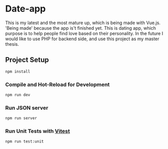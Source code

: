 # Date-app

This is my latest and the most mature up, which is being made with Vue.js. 'Being made' because the app is't finished yet. 
This is dating app, which purpose is to help people find love based on their personality.
In the future I would like to use PHP for backend side, and use this project as my master thesis.


## Project Setup

```sh
npm install
```

### Compile and Hot-Reload for Development

```sh
npm run dev
```

### Run JSON server

```sh
npm run server
```

### Run Unit Tests with [Vitest](https://vitest.dev/)

```sh
npm run test:unit
```
